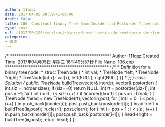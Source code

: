 ```yaml
---
author: 111qqz
date: 2017-04-05 08:59:41+00:00
draft: false
title: 106. Construct Binary Tree from Inorder and Postorder Traversal(根据中序和后序遍历构建二叉树)
type: post
url: /2017/04/106-construct-binary-tree-from-inorder-and-postorder-traversal/
categories:
- 面试
---
```


/* ***********************************************
    Author :111qqz
    Created Time :2017年04月05日 星期三 16时49分57秒
    File Name :106.cpp
    ************************************************ */
    /**
     * Definition for a binary tree node.
     * struct TreeNode {
     *     int val;
     *     TreeNode *left;
     *     TreeNode *right;
     *     TreeNode(int x) : val(x), left(NULL), right(NULL) {}
     * };
     */
    class Solution {
    public:
        TreeNode* buildTree(vector<int>& inorder, vector<int>& postorder) {
    	int siz = inorder.size();
    	if (siz==0) return NULL;
    	int rt = postorder[siz-1];
    	int pos = -1;
    	for ( int i = 0 ; i < siz;  i++)
    	{
    	    if (inorder[i]==rt)
    	    {
    		pos = i ;
    		break;
    	    }
    	}
    	TreeNode *head = new TreeNode(rt);
    	vector<int>in,post;
    	for ( int i = 0 ; i < pos ; i++)
    	{
    	    in.push_back(inorder[i]);
    	    post.push_back(postorder[i]);
    	}
    	head->left = buildTree(in,post);
    	in.clear();
    	post.clear();
    	for ( int i = pos + 1 ; i < siz ; i++)
    	{
    	    in.push_back(inorder[i]);
    	    post.push_back(postorder[i-1]);
    	}
    	head->right = buildTree(in,post);
    	return head;
        }
    };
    



